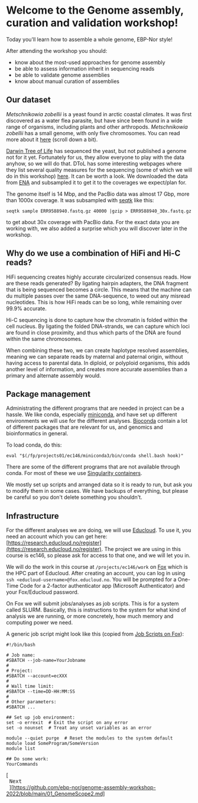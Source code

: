 # Welcome to the Genome assembly, curation and validation workshop!

Today you'll learn how to assemble a whole genome, EBP-Nor style! 

After attending the workshop you should:
- know about the most-used approaches for genome assembly
- be able to assess information inherit in sequencing reads
- be able to validate genome assemblies
- know about manual curation of assemblies


## Our dataset

*Metschnikowia zobellii* is a yeast found in arctic coastal climates. It was first discovered as a water flea parasite, but have since been found in a wide range of organisms, including plants and other arthropods. *Metschnikowia zobellii* has a small genome, with only five chromosomes. You can read more about it [here](https://www.darwintreeoflife.org/news_item/9-species-our-scientists-are-excited-about-sequencing-in-2022/) (scroll down a bit).

[Darwin Tree of Life](https://www.darwintreeoflife.org) has sequenced the yeast, but not published a genome not for it yet. Fortunately for us, they allow everyone to play with the data anyhow, so we will do that. DToL has some interesting webpages where they list several quality measures for the sequencing (some of which we will do in this workshop) [here](https://tolqc.cog.sanger.ac.uk/darwin/fungi/Metschnikowia_zobellii/). It can be worth a look. We downloaded the data from [ENA](https://www.ebi.ac.uk/ena/browser/view/GCA_939531405.1) and subsampled it to get it to the coverages we expect/plan for. 

The genome itself is 14 Mbp, and the PacBio data was almost 17 Gbp, more than 1000x coverage. It was subsampled with [seqtk](https://github.com/lh3/seqtk) like this:
```
seqtk sample ERR9588940.fastq.gz 40000 |gzip > ERR9588940_30x.fastq.gz
```
to get about 30x coverage with PacBio data. For the exact data you are working with, we also added a surprise which you will discover later in the workshop.



## Why do we use a combination of HiFi and Hi-C reads? 

HiFi sequencing creates highly accurate circularized consensus reads. How are these reads generated? By ligating hairpin adapters, the DNA fragment that is being sequenced becomes a circle. This means that the machine can du multiple passes over the same DNA-sequence, to weed out any misread nucleotides. This is how HiFi reads can be so long, while remaining over 99.9% accurate. 

Hi-C sequencing is done to capture how the chromatin is folded within the cell nucleus. By ligating the folded DNA-strands, we can capture which loci are found in close proximity, and thus which parts of the DNA are found within the same chromosomes.

When combining these two, we can create haplotype resolved assemblies, meaning we can separate reads by maternal and paternal origin, without having access to parental data. In diploid, or polyploid organisms, this adds another level of information, and creates more accurate assemblies than a primary and alternate assembly would. 

## Package management

Administrating the different programs that are needed in project can be a hassle. We like conda, especially [miniconda](https://docs.conda.io/en/latest/miniconda.html), and have set up different environments we will use for the different analyses. [Bioconda](https://bioconda.github.io) contain a lot of different packages that are relevant for us, and genomics and bioinformatics in general.

To load conda, do this:
```
eval "$(/fp/projects01/ec146/miniconda3/bin/conda shell.bash hook)" 
```

There are some of the different programs that are not available through conda. For most of these we use [Singularity containers](https://docs.sylabs.io/guides/3.5/user-guide/introduction.html). 

We mostly set up scripts and arranged data so it is ready to run, but ask you to modify them in some cases. We have backups of everything, but please be careful so you don't delete something you shouldn't.



## Infrastructure

For the different analyses we are doing, we will use [Educloud](https://www.uio.no/english/services/it/research/platforms/edu-research/). To use it, you need an account which you can get here: [https://research.educloud.no/register](https://research.educloud.no/register). The project we are using in this course is ec146, so please ask for access to that one, and we will let you in. 

We will do the work in this course at `/projects/ec146/work` on [Fox](https://www.uio.no/english/services/it/research/platforms/edu-research/help/fox/) which is the HPC part of Educloud. After creating an account, you can log in using `ssh <educloud-username>@fox.educloud.no`. You will be prompted for a One-Time Code for a 2-factor authenticator app (Microsoft Authenticator) and your Fox/Educloud password.

On Fox we will submit jobs/analyses as job scripts. This is for a system called SLURM. Basically, this is instructions to the system for what kind of analysis we are running, or more concretely, how much memory and computing power we need. 

A generic job script might look like this (copied from [Job Scripts on Fox](https://www.uio.no/english/services/it/research/platforms/edu-research/help/fox/jobs/job-scripts.md)):
```
#!/bin/bash

# Job name:
#SBATCH --job-name=YourJobname
#
# Project:
#SBATCH --account=ecXXX
#
# Wall time limit:
#SBATCH --time=DD-HH:MM:SS
#
# Other parameters:
#SBATCH ...

## Set up job environment:
set -o errexit  # Exit the script on any error
set -o nounset  # Treat any unset variables as an error

module --quiet purge  # Reset the modules to the system default
module load SomeProgram/SomeVersion
module list

## Do some work:
YourCommands
```

[<kbd> <br> Next <br> </kbd>][https://github.com/ebp-nor/genome-assembly-workshop-2022/blob/main/01_GenomeScope2.md]
